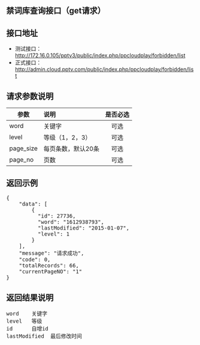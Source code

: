 禁词库查询接口（get请求）
----------

接口地址
----------
  * 测试接口：http://172.16.0.105/pptv3/public/index.php/ppcloudplay/forbidden/list
  * 正式接口：http://admin.cloud.pptv.com/public/index.php/ppcloudplay/forbidden/list

请求参数说明
----------
|  参数         |说明          |是否必选|
| ------------- |:-------------|:-----:|
| word      | 关键字           |可选    |
| level      | 等级（1，2，3） |可选    |
| page_size      | 每页条数，默认20条 |可选    |
| page_no      | 页数 |可选    |

返回示例
----------
<pre>
{
    "data": [
        {
          "id": 27736,
          "word": "1612938793",
          "lastModified": "2015-01-07",
          "level": 1
        }
    ],
    "message": "请求成功",
    "code": 0,
    "totalRecords": 66,
    "currentPageNO": "1"
}
</pre>

返回结果说明
----------
<pre>
word    关键字
level   等级
id      自增id
lastModified  最后修改时间
</pre>
